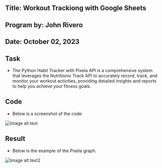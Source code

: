 ## Title: Workout Trackiong with Google Sheets

## Program by: John Rivero

## Date: October 02, 2023

## Task

-   The Python Habit Tracker with Pixela API is a comprehensive system that leverages the Nutritionix Track API to accurately record, track, and monitor your workout activities, providing detailed insights and reports to help you achieve your fitness goals.

## Code

-   Below is a screenshot of the code.

![Image alt text](image/code.jpg)


## Result

-   Below is the example of the Pixela graph.

![Image alt text2](image/result.jpg)
